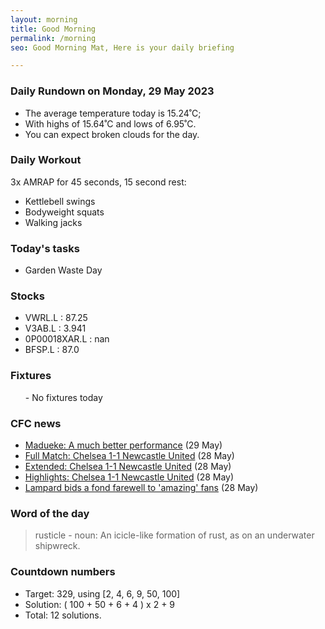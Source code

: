 ```yaml
---
layout: morning
title: Good Morning
permalink: /morning
seo: Good Morning Mat, Here is your daily briefing

---
```


<!-- weather_marker starts -->
### Daily Rundown on Monday, 29 May 2023

- The average temperature today is 15.24˚C;
- With highs of 15.64˚C and lows of 6.95˚C.
- You can expect broken clouds for the day.

<!-- weather_marker ends -->

### Daily Workout
<!-- workout_marker starts -->
3x AMRAP for 45 seconds, 15 second rest:

- Kettlebell swings
- Bodyweight squats
- Walking jacks

<!-- workout_marker ends -->

### Today's tasks
<!-- task_marker starts -->
- Garden Waste Day

<!-- task_marker ends -->

### Stocks

<!-- stocks_marker starts -->

- VWRL.L : 87.25
- V3AB.L : 3.941
- 0P00018XAR.L : nan
- BFSP.L : 87.0

<!-- stocks_marker ends -->

### Fixtures

<!-- sports_marker starts -->

<ul>
- No fixtures today</ul>

<!-- sports_marker ends -->

### CFC news

<!-- cfc_marker starts -->
- [Madueke: A much better performance](https://chelseafc.com/en/news/article/madueke-a-much-better-performance) (29 May)
- [Full Match: Chelsea 1-1 Newcastle United](https://chelseafc.com/en/video/full-match-chelsea-1-1-newcastle-united) (28 May)
- [Extended: Chelsea 1-1 Newcastle United](https://chelseafc.com/en/video/extended-chelsea-1-1-newcastle-united) (28 May)
- [Highlights: Chelsea 1-1 Newcastle United](https://chelseafc.com/en/video/highlights-chelsea-1-1-newcastle-united) (28 May)
- [Lampard bids a fond farewell to 'amazing' fans](https://chelseafc.com/en/news/article/lampard-bids-a-fond-farewell-to-the-fans) (28 May)

<!-- cfc_marker ends -->

### Word of the day
<!-- word_marker starts -->

 > rusticle - noun: An icicle-like formation of rust, as on an underwater shipwreck.

<!-- word_marker ends -->

### Countdown numbers
<!-- game_marker starts -->

- Target: 329, using [2, 4, 6, 9, 50, 100]
- Solution: ( 100 + 50 + 6 + 4 ) x 2 + 9
- Total: 12 solutions.

<!-- game_marker ends -->
